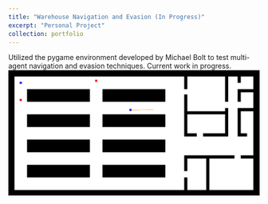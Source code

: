 ```yaml
---
title: "Warehouse Navigation and Evasion (In Progress)"
excerpt: "Personal Project"
collection: portfolio
---
```

Utilized the pygame environment developed by Michael Bolt to test multi-agent navigation and evasion techniques.
Current work in progress.
<br/><img src='/images/warehouse_game.PNG'>
